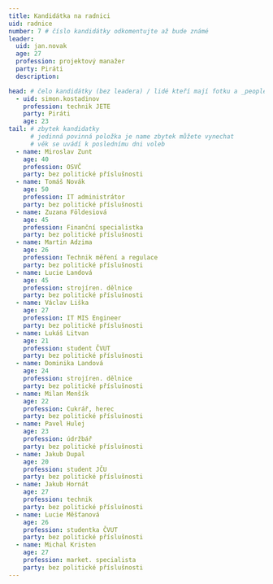 ```yaml
---
title: Kandidátka na radnici
uid: radnice
number: 7 # číslo kandidátky odkomentujte až bude známé
leader:
  uid: jan.novak
  age: 27
  profession: projektový manažer
  party: Piráti
  description:

head: # čelo kandidátky (bez leadera) / lidé kteří mají fotku a _people/jmeno.md
  - uid: simon.kostadinov
    profession: technik JETE
    party: Piráti
    age: 23
tail: # zbytek kandidatky
      # jedinná povinná položka je name zbytek můžete vynechat
      # věk se uvádí k poslednímu dni voleb
  - name: Miroslav Zunt
    age: 40
    profession: OSVČ
    party: bez politické příslušnosti
  - name: Tomáš Novák
    age: 50
    profession: IT administrátor
    party: bez politické příslušnosti
  - name: Zuzana Földesiová
    age: 45
    profession: Finanční specialistka
    party: bez politické příslušnosti
  - name: Martin Adzima
    age: 26
    profession: Technik měření a regulace
    party: bez politické příslušnosti
  - name: Lucie Landová
    age: 45
    profession: strojíren. dělnice
    party: bez politické příslušnosti
  - name: Václav Liška
    age: 27
    profession: IT MIS Engineer
    party: bez politické příslušnosti
  - name: Lukáš Litvan
    age: 21
    profession: student ČVUT
    party: bez politické příslušnosti
  - name: Dominika Landová
    age: 24
    profession: strojíren. dělnice
    party: bez politické příslušnosti
  - name: Milan Menšík
    age: 22
    profession: Cukrář, herec
    party: bez politické příslušnosti
  - name: Pavel Hulej
    age: 23
    profession: údržbář
    party: bez politické příslušnosti
  - name: Jakub Dupal
    age: 20
    profession: student JČU
    party: bez politické příslušnosti
  - name: Jakub Hornát
    age: 27
    profession: technik
    party: bez politické příslušnosti
  - name: Lucie Měšťanová
    age: 26
    profession: studentka ČVUT
    party: bez politické příslušnosti
  - name: Michal Kristen
    age: 27
    profession: market. specialista
    party: bez politické příslušnosti
---
```

